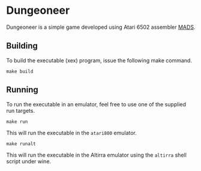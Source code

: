 # Dungeoneer

Dungeoneer is a simple game developed using Atari 6502 assembler [MADS](https://mads.atari8.info/).

## Building

To build the executable (xex) program, issue the following make command.

    make build

## Running

To run the executable in an emulator, feel free to use one of the supplied run targets.

    make run

This will run the executable in the `atari800` emulator.

    make runalt

This will run the executable in the Altirra emulator using the `altirra` shell script under wine.
